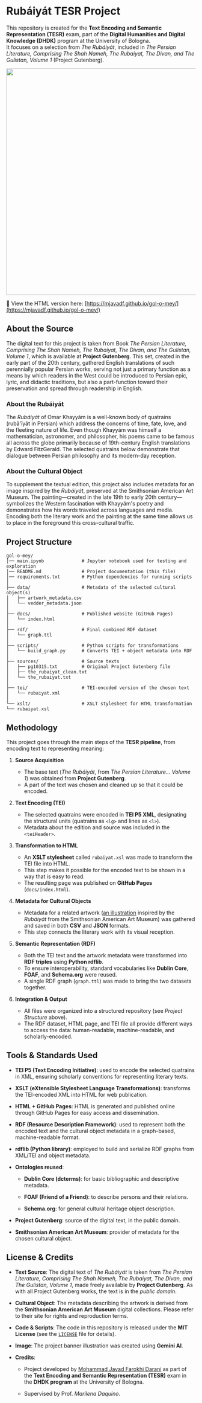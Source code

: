 # Rubáiyát TESR Project

This repository is created for the **Text Encoding and Semantic Representation (TESR)** exam, part of the **Digital Humanities and Digital Knowledge (DHDK)** program at the University of Bologna.  
It focuses on a selection from *The Rubáiyát*, included in *The Persian Literature, Comprising The Shah Nameh, The Rubaiyat, The Divan, and The Gulistan, Volume 1* (Project Gutenberg).

<p align="center">
  <img src="https://github.com/user-attachments/assets/ebfe889f-17b7-41dd-aa35-5f00a1aa413e" width="600" />
</p>

📄 View the HTML version here: [https://mjavadf.github.io/gol-o-mey/](https://mjavadf.github.io/gol-o-mey/)


## About the Source
The digital text for this project is taken from Book *The Persian Literature, Comprising The Shah Nameh, The Rubaiyat, The Divan, and The Gulistan, Volume 1*, which is available at **Project Gutenberg**.
This set, created in the early part of the 20th century, gathered English translations of such perennially popular Persian works, serving not just a primary function as a means by which readers in the West could be introduced to Persian epic, lyric, and didactic traditions, but also a part-function toward their preservation and spread through readership in English.

### About the Rubáiyát
The *Rubáiyát* of Omar Khayyám is a well-known body of quatrains (rubā'īyāt in Persian) which address the concerns of time, fate, love, and the fleeting nature of life.
Even though Khayyám was himself a mathematician, astronomer, and philosopher, his poems came to be famous all across the globe primarily because of 19th-century English translations by Edward FitzGerald. The selected quatrains below demonstrate that dialogue between Persian philosophy and its modern-day reception.

### About the Cultural Object
To supplement the textual edition, this project also includes metadata for an image inspired by the *Rubáiyát*, preserved at the Smithsonian American Art Museum.
The painting—created in the late 19th to early 20th century—symbolizes the Western fascination with Khayyám's poetry and demonstrates how his words traveled across languages and media. Encoding both the literary work and the painting at the same time allows us to place in the foreground this cross-cultural traffic.


## Project Structure

```text
gol-o-mey/
│── main.ipynb              # Jupyter notebook used for testing and exploration
│── README.md               # Project documentation (this file)
│── requirements.txt        # Python dependencies for running scripts
│
├── data/                   # Metadata of the selected cultural object(s)
│   ├── artwork_metadata.csv
│   └── vedder_metadata.json
│
├── docs/                   # Published website (GitHub Pages)
│   └── index.html
│
├── rdf/                    # Final combined RDF dataset
│   └── graph.ttl
│
├── scripts/                # Python scripts for transformations
│   └── build_graph.py      # Converts TEI + object metadata into RDF
│
├── sources/                # Source texts
│   ├── pg10315.txt         # Original Project Gutenberg file
│   ├── the_rubaiyat_clean.txt
│   └── the_rubaiyat.txt
│
├── tei/                    # TEI-encoded version of the chosen text
│   └── rubaiyat.xml
│
└── xslt/                   # XSLT stylesheet for HTML transformation
└── rubaiyat.xsl

```

## Methodology
This project goes through the main steps of the **TESR pipeline**, from encoding text to representing meaning:

1. **Source Acquisition**  
   - The base text (*The Rubáiyát*, from *The Persian Literature… Volume 1*) was obtained from **Project Gutenberg**.  
   - A part of the text was chosen and cleaned up so that it could be encoded.  

2. **Text Encoding (TEI)**  
   - The selected quatrains were encoded in **TEI P5 XML**, designating the structural units (quatrains as `<lg>` and lines as `<l>`).  
   - Metadata about the edition and source was included in the `<teiHeader>`.  

3. **Transformation to HTML**  
   - An **XSLT stylesheet** called `rubaiyat.xsl` was made to transform the TEI file into HTML.  
   - This step makes it possible for the encoded text to be shown in a way that is easy to read.  
   - The resulting page was published on **GitHub Pages** (`docs/index.html`).  

4. **Metadata for Cultural Objects**  
   - Metadata for a related artwork ([an illustration](https://americanart.si.edu/artwork/illustration-rubaiyat-omar-khayyam-beginning-25637) inspired by the *Rubáiyát* from the Smithsonian American Art Museum) was gathered and saved in both **CSV** and **JSON** formats.  
   - This step connects the literary work with its visual reception.  

5. **Semantic Representation (RDF)**  
   - Both the TEI text and the artwork metadata were transformed into **RDF triples** using **Python rdflib**.  
   - To ensure interoperability, standard vocabularies like **Dublin Core**, **FOAF**, and **Schema.org** were reused.  
   - A single RDF graph (`graph.ttl`) was made to bring the two datasets together.  

6. **Integration & Output**  
   - All files were organized into a structured repository (see *Project Structure* above).  
   - The RDF dataset, HTML page, and TEI file all provide different ways to access the data: human-readable, machine-readable, and scholarly-encoded.  


## Tools & Standards Used

- **TEI P5 (Text Encoding Initiative)**: used to encode the selected quatrains in XML, ensuring scholarly conventions for representing literary texts.
    
- **XSLT (eXtensible Stylesheet Language Transformations)**: transforms the TEI-encoded XML into HTML for web publication.
    
- **HTML + GitHub Pages**: HTML is generated and published online through GitHub Pages for easy access and dissemination.
    
- **RDF (Resource Description Framework)**: used to represent both the encoded text and the cultural object metadata in a graph-based, machine-readable format.
    
- **rdflib (Python library)**: employed to build and serialize RDF graphs from XML/TEI and object metadata.
    
- **Ontologies reused**:
    
    - **Dublin Core (dcterms)**: for basic bibliographic and descriptive metadata.
        
    - **FOAF (Friend of a Friend)**: to describe persons and their relations.
        
    - **Schema.org**: for general cultural heritage object description.
        
- **Project Gutenberg**: source of the digital text, in the public domain.
    
- **Smithsonian American Art Museum**: provider of metadata for the chosen cultural object.

## License & Credits

- **Text Source**: The digital text of _The Rubáiyát_ is taken from _The Persian Literature, Comprising The Shah Nameh, The Rubaiyat, The Divan, and The Gulistan, Volume 1_, made freely available by **Project Gutenberg**. As with all Project Gutenberg works, the text is in the _public domain_.
    
- **Cultural Object**: The metadata describing the artwork is derived from the **Smithsonian American Art Museum** digital collections. Please refer to their site for rights and reproduction terms.
    
- **Code & Scripts**: The code in this repository is released under the **MIT License** (see the [`LICENSE`](https://github.com/mjavadf/gol-o-mey/blob/main/LICENSE) file for details).

- **Image**: The project banner illustration was created using **Gemini AI**.
    
- **Credits**:
    
    - Project developed by [Mohammad Javad Farokhi Darani](mohammad.farokhi2@studio.unibo.it) as part of the **Text Encoding and Semantic Representation (TESR)** exam in the **DHDK program** at the University of Bologna.
        
    - Supervised by Prof. _Marilena Daquino_.
